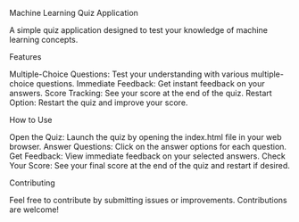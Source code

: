 Machine Learning Quiz Application




A simple quiz application designed to test your knowledge of machine learning concepts.




Features

Multiple-Choice Questions: Test your understanding with various multiple-choice questions.
Immediate Feedback: Get instant feedback on your answers.
Score Tracking: See your score at the end of the quiz.
Restart Option: Restart the quiz and improve your score.


How to Use

Open the Quiz: Launch the quiz by opening the index.html file in your web browser.
Answer Questions: Click on the answer options for each question.
Get Feedback: View immediate feedback on your selected answers.
Check Your Score: See your final score at the end of the quiz and restart if desired.


Contributing

Feel free to contribute by submitting issues or improvements. Contributions are welcome!
